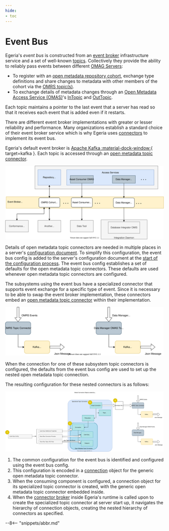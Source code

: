 ```yaml
---
hide:
- toc
---
```


<!-- SPDX-License-Identifier: CC-BY-4.0 -->
<!-- Copyright Contributors to the Egeria project. -->

# Event Bus

Egeria's *event bus* is constructed from an [event broker](/basic-concepts/#event-broker) infrastructure service and a set of well-known [topics](/basic-concepts/#topic). Collectively they provide the ability to reliably pass events between different [OMAG Servers](/concepts/omag-server):

- To register with an [open metadata repository cohort](/concepts/cohort-members), exchange type definitions and share changes to metadata with other members of the cohort via the [OMRS topic(s)](/services/omrs/cohort-events).
- To exchange details of metadata changes through an [Open Metadata Access Service (OMAS)](/services/omas)'s [InTopic](/concepts/in-topic) and [OutTopic](/concepts/out-topic).

Each topic maintains a pointer to the last event that a server has read so that it receives each event that is added even if it restarts.

There are different event broker implementations with greater or lesser reliability and performance. Many organizations establish a standard choice of their event broker service which is why Egeria uses [connectors](/concepts/connector) to implement its event bus.

Egeria's default event broker is [Apache Kafka :material-dock-window:](https://kafka.apache.org/){ target=kafka }. Each topic is accessed through an [open metadata topic connector](/concepts/open-metadata-topic-connector).

![The event bus in use by OMAG Servers and other technologies](event-bus-role.svg)

Details of open metadata topic connectors are needed in multiple places in a server's [configuration document](/concepts/configuration-document). To simplify this configuration, the event bus config is added to the server's configuration document at the [start of the configuration process](/guides/admin/servers). The event bus config establishes a set of defaults for the open metadata topic connectors. These defaults are used whenever open metadata topic connectors are configured.

The subsystems using the event bus have a specialized connector that supports event exchange for a specific type of event. Since it is necessary to be able to swap the event broker implementation, these connectors embed an [open metadata topic connector](/concepts/open-metadata-topic-connector) within their implementation.

![Nested topic connectors](nested-topic-connectors.svg)

When the connection for one of these subsystem topic connectors is configured, the defaults from the event bus config are used to set up the nested open metadata topic connection.

The resulting configuration for these nested connectors is as follows:

![Embedded event bus configuration](embedded-event-bus-config.svg)

1. The common configuration for the event bus is identified and configured using the event bus config.
2. This configuration is encoded in a [connection](/concepts/connection) object for the generic open metadata topic connector.
3. When the consuming component is configured, a connection object for its specialized topic connector is created, with the generic open metadata topic connector embedded inside.
4. When the [connector broker](/concepts/connector-broker) inside Egeria's runtime is called upon to create the specialized topic connector at server start up, it navigates the hierarchy of connection objects, creating the nested hierarchy of connectors as specified.

--8<-- "snippets/abbr.md"
